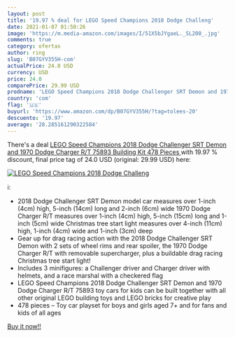 ```yaml
---
layout: post
title: '19.97 % deal for LEGO Speed Champions 2018 Dodge Challeng'
date: 2021-01-07 01:50:26
image: 'https://m.media-amazon.com/images/I/51X5bJYgaeL._SL200_.jpg'
comments: true
category: ofertas
author: ring
slug: 'B07GYV355H-com'
actualPrice: 24.0 USD
currency: USD
price: 24.0
comparePrice: 29.99 USD
prodname: 'LEGO Speed Champions 2018 Dodge Challenger SRT Demon and 1970 Dodge Charger R/T 75893 Building Kit  478 Pieces '
country: 'com'
flag: '🇺🇸'
buyurl: 'https://www.amazon.com/dp/B07GYV355H/?tag=tolees-20'
descuento: '19.97'
average: '28.285161290322584'
---
```


There's a deal [LEGO Speed Champions 2018 Dodge Challenger SRT Demon and 1970 Dodge Charger R/T 75893 Building Kit  478 Pieces ](https://www.amazon.com/dp/B07GYV355H/?tag=tolees-20)  with  19.97 % discount, final price tag of  24.0 USD (original: 29.99 USD) here:

[![LEGO Speed Champions 2018 Dodge Challeng](https://m.media-amazon.com/images/I/51X5bJYgaeL._SL200_.jpg)](https://www.amazon.com/dp/B07GYV355H/?tag=tolees-20)

ℹ️:

- 2018 Dodge Challenger SRT Demon model car measures over 1-inch (4cm) high, 5-inch (14cm) long and 2-inch (6cm) wide 1970 Dodge Charger R/T measures over 1-inch (4cm) high, 5-inch (15cm) long and 1-inch (5cm) wide Christmas tree start light measures over 4-inch (11cm) high, 1-inch (4cm) wide and 1-inch (3cm) deep
- Gear up for drag racing action with the 2018 Dodge Challenger SRT Demon with 2 sets of wheel rims and rear spoiler, the 1970 Dodge Charger R/T with removable supercharger, plus a buildable drag racing Christmas tree start light!
- Includes 3 minifigures: a Challenger driver and Charger driver with helmets, and a race marshal with a checkered flag
- LEGO Speed Champions 2018 Dodge Challenger SRT Demon and 1970 Dodge Charger R/T 75893 toy cars for kids can be built together with all other original LEGO building toys and LEGO bricks for creative play
- 478 pieces – Toy car playset for boys and girls aged 7+ and for fans and kids of all ages

[Buy it now!!](https://www.amazon.com/dp/B07GYV355H/?tag=tolees-20)
